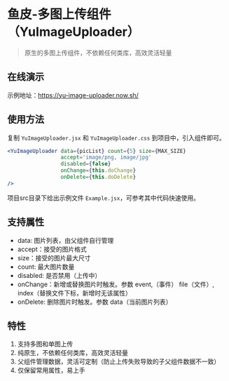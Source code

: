 # 鱼皮-多图上传组件（YuImageUploader）
> 原生的多图上传组件，不依赖任何类库，高效灵活轻量

## 在线演示
示例地址：https://yu-image-uploader.now.sh/

## 使用方法 
复制 `YuImageUploader.jsx` 和 `YuImageUploader.css` 到项目中，引入组件即可。
```jsx harmony
<YuImageUploader data={picList} count={5} size={MAX_SIZE} 
                 accept='image/png, image/jpg'
                 disabled={false}
                 onChange={this.doChange} 
                 onDelete={this.doDelete}
/>
```

项目src目录下给出示例文件 `Example.jsx`，可参考其中代码快速使用。


## 支持属性
- data: 图片列表，由父组件自行管理
- accept：接受的图片格式
- size：接受的图片最大尺寸
- count: 最大图片数量
- disabled: 是否禁用（上传中）
- onChange：新增或替换图片时触发。参数 event,（事件） file（文件）, index（替换文件下标，新增时无该属性）
- onDelete: 删除图片时触发。参数 data（当前图片列表）

## 特性
1. 支持多图和单图上传
1. 纯原生，不依赖任何类库，高效灵活轻量
1. 父组件管理数据，灵活可定制（防止上传失败导致的子父组件数据不一致）
1. 仅保留常用属性，易上手
